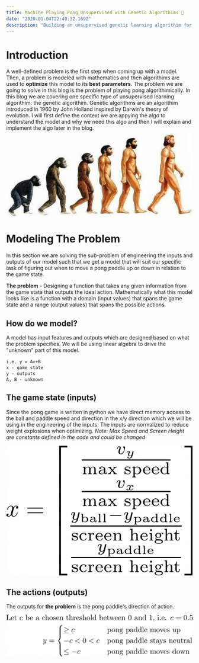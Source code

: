 ```yaml
---
title: Machine Playing Pong Unsupervised with Genetic Algorithims 🧬
date: "2020-01-04T22:40:32.169Z"
description: "Building an unsupervised genetic learning algorithim for video games in python (pong)."
---
```


# Introduction 
A well-defined problem is the first step when coming up with a model.
Then, a problem is modeled with mathematics and then algorithims are used to **optimize** this model to its **best parameters**. 
The problem we are going to solve in this blog is the problem of playing pong algorithimically. 
In this blog we are covering one specific type of unsupervised learning algorithim: the genetic algorithim.
Genetic algorithms are an algorithim introduced in 1960 by John Holland inspired by Darwin's theory of evolution.
I will first define the context we are appying the algo to understand the model and why we need this algo and then I will explain and implement the algo later in the blog. 
![Evolution](./evolution.jpg)


# Modeling The Problem
In this section we are solving the sub-problem of engineering the inputs and outputs of our model such that we get a model that will suit our specific task of figuring out when to move a pong paddle up or down in relation to the game state.

**The problem** - Designing a function that takes any given information from the game state that outputs the ideal action. Mathematically what this model looks like is a function with a domain (input values) that spans the game state and a range (output values) that spans the possible actions.
## How do we model?
A model has input features and outputs which are designed based on what the problem specifies. We will be using linear algebra to drive the "unknown" part of this model.
```
i.e. y = Ax+B
x - game state
y - outputs
A, B - unknown
```

## The game state (inputs)
Since the pong game is written in python we have direct memory access to the ball and paddle speed and direction in the x/y direction which we will be using in the engineering of the inputs. The inputs are normalized to reduce weight explosions when optimizing.
*Note: Max Speed and Screen Height are constants defined in the code and could be changed*

![The inputs](./inputs.png)


## The actions (outputs)
The outputs for **the problem** is the pong paddle's direction of action.

![The outputs](./outputs.png)

